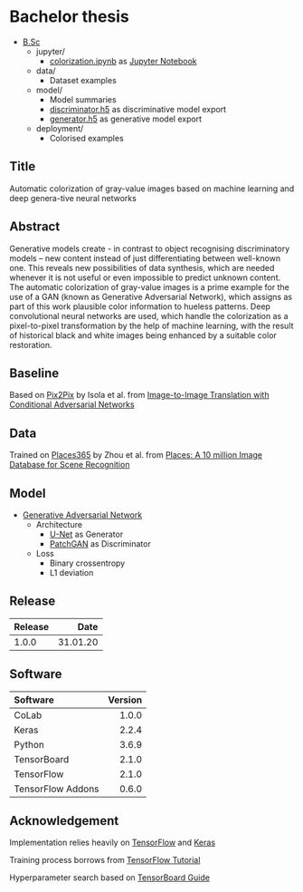 # Bachelor thesis
- [B.Sc](https://github.com/tobiasvossen/B.Sc)
  - jupyter/ 
    - [colorization.ipynb](jupyter/colorization.ipynb) as [Jupyter Notebook](https://github.com/jupyter/notebook)
  - data/
    - Dataset examples
  - model/
    - Model summaries
    - [discriminator.h5](model/discriminator.h5) as discriminative model export
    - [generator.h5](model/generator.h5) as generative model export
  - deployment/
    - Colorised examples

## Title
Automatic colorization of gray-value images based on machine learning and deep genera-tive neural networks

## Abstract
Generative models create - in contrast to object recognising discriminatory models – new content instead of just differentiating between well-known one. This reveals new possibilities of data synthesis, which are needed whenever it is not useful or even impossible to predict unknown content. The automatic colorization of gray-value images is a prime example for the use of a GAN (known as Generative Adversarial Network), which assigns as part of this work plausible color information to hueless patterns. Deep convolutional neural networks are used, which handle the colorization as a pixel-to-pixel transformation by the help of machine learning, with the result of historical black and white images being enhanced by a suitable color restoration.

## Baseline
Based on [Pix2Pix](https://github.com/phillipi/pix2pix) by Isola et al. from [Image-to-Image Translation with Conditional Adversarial Networks](https://arxiv.org/abs/1611.07004)

## Data
Trained on [Places365](https://github.com/CSAILVision/places365) by Zhou et al. from [Places: A 10 million Image Database for Scene Recognition](https://www.researchgate.net/publication/318200394_Places_A_10_Million_Image_Database_for_Scene_Recognition)

## Model
- [Generative Adversarial Network](https://arxiv.org/abs/1406.2661)
  - Architecture
    - [U-Net](https://arxiv.org/abs/1505.04597) as Generator
    - [PatchGAN](https://arxiv.org/abs/1604.04382) as Discriminator
  - Loss
    - Binary crossentropy
    - L1 deviation

## Release
| Release | Date     |
| :-------|---------:|
| 1.0.0   | 31.01.20 | 
    
## Software
| Software          | Version  |
| :-----------------|---------:|
| CoLab             | 1.0.0    | 
| Keras             | 2.2.4    | 
| Python            | 3.6.9    |
| TensorBoard       | 2.1.0    |
| TensorFlow        | 2.1.0    |
| TensorFlow Addons | 0.6.0    |

## Acknowledgement
Implementation relies heavily on [TensorFlow](https://github.com/tensorflow/tensorflow) and [Keras](https://github.com/keras-team/keras)

Training process borrows from [TensorFlow Tutorial](https://www.tensorflow.org/tutorials/generative/pix2pix)

Hyperparameter search based on [TensorBoard Guide](https://www.tensorflow.org/tensorboard/hyperparameter_tuning_with_hparams)
